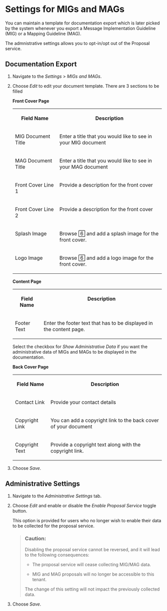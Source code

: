 <!-- loio4c442af844e54848ad66f071ae8233ee -->

<link rel="stylesheet" type="text/css" href="../css/sap-icons.css"/>

# Settings for MIGs and MAGs

You can maintain a template for documentation export which is later picked by the system whenever you export a Message Implementation Guideline \(MIG\) or a Mapping Guideline \(MAG\).

The admnistrative settings allows you to opt-in/opt out of the Proposal service.



<a name="loio4c442af844e54848ad66f071ae8233ee__section_cyh_3wj_4tb"/>

## Documentation Export

1.  Navigate to the *Settings* \> *MIGs and MAGs*.

2.  Choose *Edit* to edit your document template. There are 3 sections to be filled

    **Front Cover Page**


    <table>
    <tr>
    <th valign="top">

    Field Name
    
    </th>
    <th valign="top">

    Description
    
    </th>
    </tr>
    <tr>
    <td valign="top">
    
    MIG Document Title
    
    </td>
    <td valign="top">
    
    Enter a title that you would like to see in your MIG document
    
    </td>
    </tr>
    <tr>
    <td valign="top">
    
    MAG Document Title
    
    </td>
    <td valign="top">
    
    Enter a title that you would like to see in your MAG document
    
    </td>
    </tr>
    <tr>
    <td valign="top">
    
    Front Cover Line 1
    
    </td>
    <td valign="top">
    
    Provide a description for the front cover
    
    </td>
    </tr>
    <tr>
    <td valign="top">
    
    Front Cover Line 2
    
    </td>
    <td valign="top">
    
    Provide a description for the front cover
    
    </td>
    </tr>
    <tr>
    <td valign="top">
    
    Splash Image
    
    </td>
    <td valign="top">
    
    Browse <span class="SAP-icons-V5"></span> and add a splash image for the front cover.
    
    </td>
    </tr>
    <tr>
    <td valign="top">
    
    Logo Image
    
    </td>
    <td valign="top">
    
    Browse <span class="SAP-icons-V5"></span> and add a logo image for the front cover.
    
    </td>
    </tr>
    </table>
    
    **Content Page**


    <table>
    <tr>
    <th valign="top">

    Field Name
    
    </th>
    <th valign="top">

    Description
    
    </th>
    </tr>
    <tr>
    <td valign="top">
    
    Footer Text
    
    </td>
    <td valign="top">
    
    Enter the footer text that has to be displayed in the content page.
    
    </td>
    </tr>
    </table>
    
    Select the checkbox for *Show Administrative Data* if you want the administrative data of MIGs and MAGs to be displayed in the documentation.

    **Back Cover Page**


    <table>
    <tr>
    <th valign="top">

    Field Name
    
    </th>
    <th valign="top">

    Description
    
    </th>
    </tr>
    <tr>
    <td valign="top">
    
    Contact Link
    
    </td>
    <td valign="top">
    
    Provide your contact details
    
    </td>
    </tr>
    <tr>
    <td valign="top">
    
    Copyright Link
    
    </td>
    <td valign="top">
    
    You can add a copyright link to the back cover of your document
    
    </td>
    </tr>
    <tr>
    <td valign="top">
    
    Copyright Text
    
    </td>
    <td valign="top">
    
    Provide a copyright text along with the copyright link.
    
    </td>
    </tr>
    </table>
    
3.  Choose *Save*.



<a name="loio4c442af844e54848ad66f071ae8233ee__section_dfq_hs3_w1c"/>

## Administrative Settings

1.  Navigate to the *Administrative Settings* tab.

2.  Choose *Edit* and enable or disable the *Enable Proposal Service* toggle button.

    This option is provided for users who no longer wish to enable their data to be collected for the proposal service.

    > ### Caution:  
    > Disabling the proposal service cannot be reversed, and it will lead to the following consequences:
    > 
    > -   The proposal service will cease collecting MIG/MAG data.
    > 
    > -   MIG and MAG proposals will no longer be accessible to this tenant.
    > 
    > The change of this setting will not impact the previously collected data.

3.  Choose *Save*.

